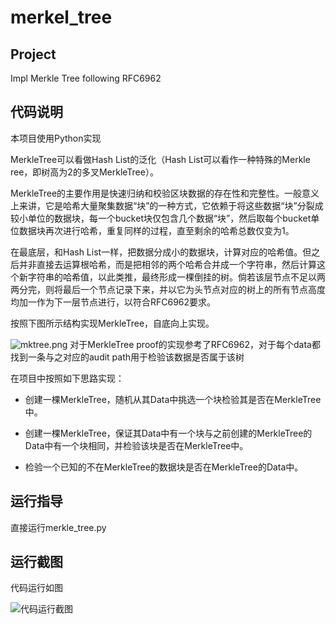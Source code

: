 # merkel_tree

## Project
 Impl Merkle Tree following RFC6962

## 代码说明
本项目使用Python实现




MerkleTree可以看做Hash List的泛化（Hash List可以看作一种特殊的Merkle ree，即树高为2的多叉MerkleTree）。


MerkleTree的主要作用是快速归纳和校验区块数据的存在性和完整性。一般意义上来讲，它是哈希大量聚集数据“块”的一种方式，它依赖于将这些数据“块”分裂成较小单位的数据块，每一个bucket块仅包含几个数据“块”，然后取每个bucket单位数据块再次进行哈希，重复同样的过程，直至剩余的哈希总数仅变为1。



在最底层，和Hash List一样，把数据分成小的数据块，计算对应的哈希值。但之后并非直接去运算根哈希，而是把相邻的两个哈希合并成一个字符串，然后计算这个新字符串的哈希值，以此类推，最终形成一棵倒挂的树。倘若该层节点不足以两两分完，则将最后一个节点记录下来，并以它为头节点对应的树上的所有节点高度均加一作为下一层节点进行，以符合RFC6962要求。

按照下图所示结构实现MerkleTree，自底向上实现。

![mktree.png](https://github.com/wzd12138/Cyberspace-Security-Innovation-and-Entrepreneurship-Practice-Course/blob/main/image/merkel_tree/merkle_tree_md.png)
对于MerkleTree proof的实现参考了RFC6962，对于每个data都找到一条与之对应的audit path用于检验该数据是否属于该树

在项目中按照如下思路实现：

- 创建一棵MerkleTree，随机从其Data中挑选一个块检验其是否在MerkleTree中。

- 创建一棵MerkleTree，保证其Data中有一个块与之前创建的MerkleTree的Data中有一个块相同，并检验该块是否在MerkleTree中。

- 检验一个已知的不在MerkleTree的数据块是否在MerkleTree的Data中。


## 运行指导
直接运行merkle_tree.py


## 运行截图
代码运行如图

![代码运行截图](https://github.com/wzd12138/Cyberspace-Security-Innovation-and-Entrepreneurship-Practice-Course/blob/main/image/merkel_tree/merkle_tree.png)
